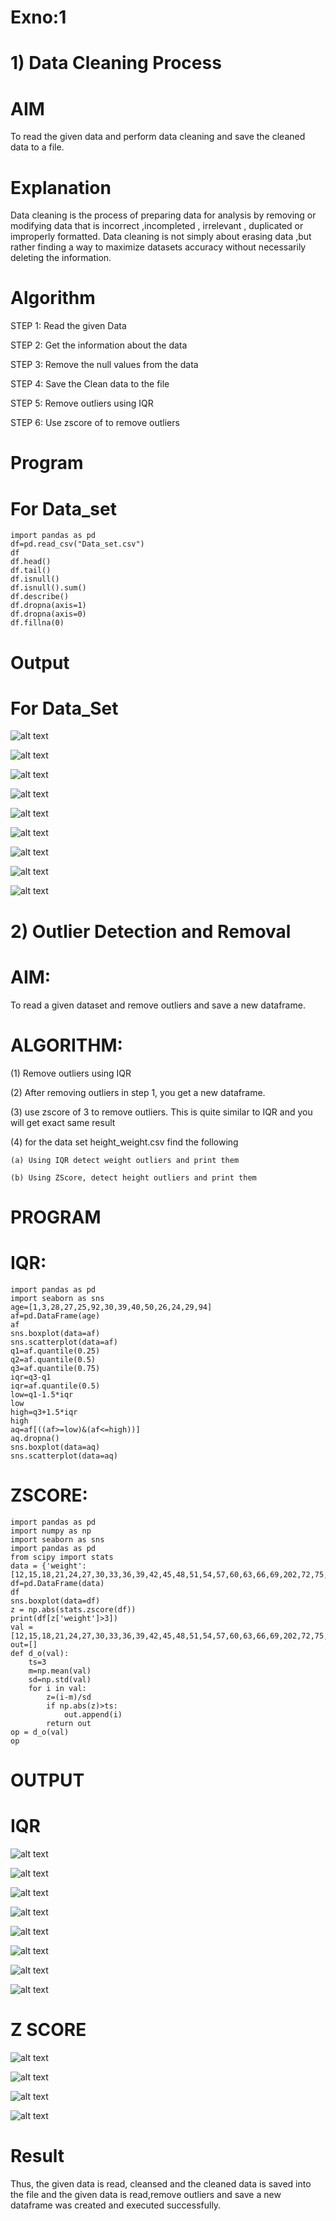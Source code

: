 # Exno:1
# 1) Data Cleaning Process

# AIM
To read the given data and perform data cleaning and save the cleaned data to a file.

# Explanation
Data cleaning is the process of preparing data for analysis by removing or modifying data that is incorrect ,incompleted , irrelevant , duplicated or improperly formatted. Data cleaning is not simply about erasing data ,but rather finding a way to maximize datasets accuracy without necessarily deleting the information.

# Algorithm
STEP 1: Read the given Data

STEP 2: Get the information about the data

STEP 3: Remove the null values from the data

STEP 4: Save the Clean data to the file

STEP 5: Remove outliers using IQR

STEP 6: Use zscore of to remove outliers

# Program
# For Data_set
```
import pandas as pd
df=pd.read_csv("Data_set.csv")
df
df.head()
df.tail()
df.isnull()
df.isnull().sum()
df.describe()
df.dropna(axis=1)
df.dropna(axis=0)
df.fillna(0)

```
 # Output
 # For Data_Set
 ![alt text](image-1.png)

 ![alt text](image-2.png)

 ![alt text](image-3.png)

 ![alt text](image-4.png)

 ![alt text](image-17.png)

 ![alt text](image-20.png)

 ![alt text](image-5.png)

 ![alt text](image-6.png)

 ![alt text](image.png)

# 2) Outlier Detection and Removal

# AIM:
To read a given dataset and remove outliers and save a new dataframe.

# ALGORITHM:
(1) Remove outliers using IQR

(2) After removing outliers in step 1, you get a new dataframe.

(3) use zscore of 3 to remove outliers. This is quite similar to IQR and you will get exact same result

(4) for the data set height_weight.csv find the following

    (a) Using IQR detect weight outliers and print them

    (b) Using ZScore, detect height outliers and print them

# PROGRAM
# IQR:
```
import pandas as pd
import seaborn as sns
age=[1,3,28,27,25,92,30,39,40,50,26,24,29,94]
af=pd.DataFrame(age)
af
sns.boxplot(data=af)
sns.scatterplot(data=af)
q1=af.quantile(0.25)
q2=af.quantile(0.5)
q3=af.quantile(0.75)
iqr=q3-q1
iqr=af.quantile(0.5)
low=q1-1.5*iqr
low
high=q3+1.5*iqr
high
aq=af[((af>=low)&(af<=high))]
aq.dropna()
sns.boxplot(data=aq)
sns.scatterplot(data=aq)
```
# ZSCORE:
```
import pandas as pd
import numpy as np
import seaborn as sns
import pandas as pd
from scipy import stats
data = {'weight':[12,15,18,21,24,27,30,33,36,39,42,45,48,51,54,57,60,63,66,69,202,72,75,78,81,84,232,87,90,93,96,99,258]}
df=pd.DataFrame(data)
df
sns.boxplot(data=df)
z = np.abs(stats.zscore(df))
print(df[z['weight']>3])
val =[12,15,18,21,24,27,30,33,36,39,42,45,48,51,54,57,60,63,66,69,202,72,75,78,81,84,232,87,90,93,96,99,258]
out=[]
def d_o(val):
    ts=3
    m=np.mean(val)
    sd=np.std(val)
    for i in val:
        z=(i-m)/sd
        if np.abs(z)>ts:
            out.append(i)
        return out
op = d_o(val)
op
```
# OUTPUT
# IQR
![alt text](image-7.png)

![alt text](image-8.png)

![alt text](image-9.png)

![alt text](image-10.png)

![alt text](image-11.png)

![alt text](image-12.png)

![alt text](image-13.png)

![alt text](image-14.png)

# Z SCORE
![alt text](image-15.png)

![alt text](image-16.png)

![alt text](image-18.png)

![alt text](image-19.png)

# Result
Thus, the given data is read, cleansed and the cleaned data is saved into the file and the given data is read,remove outliers and save a new dataframe was created and executed successfully.

